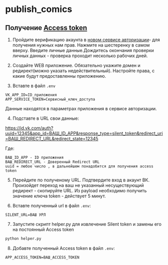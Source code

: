 # publish_comics


## Получение [Access token](https://id.vk.com/about/business/go/docs/ru/vkid/latest/vk-id/tokens/access-token)

1) Пройдите верификацию акаунта в [новом сервисе авторизации](https://id.vk.com/business/go?utm_source=vk_editapp&utm_medium=referral&utm_campaign=seo_auth_con_serv)- для получения нужных нам прав. Нажмите на 
шестеренку в самом вверху. Введите личные данные.Дождитесь окончания проверки личных данных - проверка проходит 
несколько рабочих дней.

2) Создайте WEB приложение. Обязательно укажите домен и редирект(можно указать недействительный). Настройте права, с
какие будут предоставленны приложению.

3) Вставте в файл ``.env``

```
VK_APP_ID=ID_приложения
APP_SERVICE_TOKEN=Сервисный_ключ_доступа
```
Данные находятся в параметрах приложения в сервисе авторизации.

4) Подcтавте в URL свои данные:

<https://id.vk.com/auth?uuid=12345&app_id=ВАШ_ID_APP&response_type=silent_token&redirect_uri=ВАШ_REDIRECT_URL&redirect_state=12345>

Где: 
```
ВАШ_ID_APP - ID приложения
ВАШ_REDIRECT_URL - Доверенный Redirect URL
uuid = любое число , в дальнейшем понадобится для получения access token
```

5) Перейдите по полученому URL. Подтвердите вход в акаунт ВК.
Произойдет переход на ваш не указанный несуществующий редирект - скопируйте URL. Из payload необходимо получить 
значение ключа token - действует 5 минут.

6) Вставте полученный url в файл ``.env``:
```
SILENT_URL=ВАШ УРЛ
```

7) Запустите скрипт helper.py для извлечение Silent token и замены его на постоянный Access token

```bash 
python helper.py
```
8) Добавте полученный Access token в файл ``.env``:

```
APP_ACCESS_TOKEN=ВАШ_ACCESS_TOKEN
```



